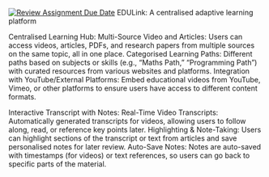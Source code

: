 [![Review Assignment Due Date](https://classroom.github.com/assets/deadline-readme-button-22041afd0340ce965d47ae6ef1cefeee28c7c493a6346c4f15d667ab976d596c.svg)](https://classroom.github.com/a/eD9oPTLm)
EDULink: A centralised adaptive learning platform

Centralised Learning Hub:
Multi-Source Video and Articles: Users can access videos, articles, PDFs, and research papers from multiple sources on the same topic, all in one place.
Categorised Learning Paths: Different paths based on subjects or skills (e.g., “Maths Path,” “Programming Path”) with curated resources from various websites and platforms.
Integration with YouTube/External Platforms: Embed educational videos from YouTube, Vimeo, or other platforms to ensure users have access to different content formats.

Interactive Transcript with Notes:
Real-Time Video Transcripts: Automatically generated transcripts for videos, allowing users to follow along, read, or reference key points later.
Highlighting & Note-Taking: Users can highlight sections of the transcript or text from articles and save personalised notes for later review.
Auto-Save Notes: Notes are auto-saved with timestamps (for videos) or text references, so users can go back to specific parts of the material.

